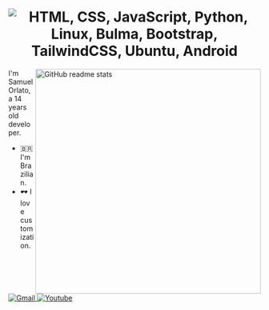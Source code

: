 <h1 align=center><img src="https://readme-typing-svg.herokuapp.com?font=jetbrains+mono&color=%231479BD&size=22&center=true&vCenter=true&lines=HTML%2C+CSS%2C+JavaScript;Python%2C+Linux;Bulma%2C+Bootstrap%2C+TalwindCSS;Ubuntu%2C+Android" alt="HTML, CSS, JavaScript, Python, Linux, Bulma, Bootstrap, TailwindCSS, Ubuntu, Android"></h1>

<img src="https://github-readme-stats.vercel.app/api?username=orlatodev&theme=onedark&show_icons=true&include_all_commits=true&hide_border=true&hide=issues&custom_title=Orlato&nbsp;Dev's&nbsp;Stats&title_color=58A6FF&icon_color=1F6FEB&text_color=C3D1D9&bg_color=0D1117&count_private=true" alt="GitHub readme stats" width=450px align=right>

I'm Samuel Orlato, a 14 years old developer.

* 🇧🇷 I'm Brazilian.
* 🕶️ I love customization.

<p align="left">
  <a href="mailto:samuelorlato@gmail.com">
    <img src="https://img.shields.io/badge/Gmail-D14836?style=for-the-badge&logo=gmail&logoColor=white" alt="Gmail" style="vertical-align:top margin:6px 4px">
  </a>
  <a href="https://www.youtube.com/channel/UCTU5-NCtr7mF0tpqjXpmWHw">
    <img src="https://img.shields.io/badge/YouTube-FF0000?style=for-the-badge&logo=youtube&logoColor=white" alt="Youtube" style="vertical-align:top margin:6px 4px"> 
  </a>
</p>
</p>
